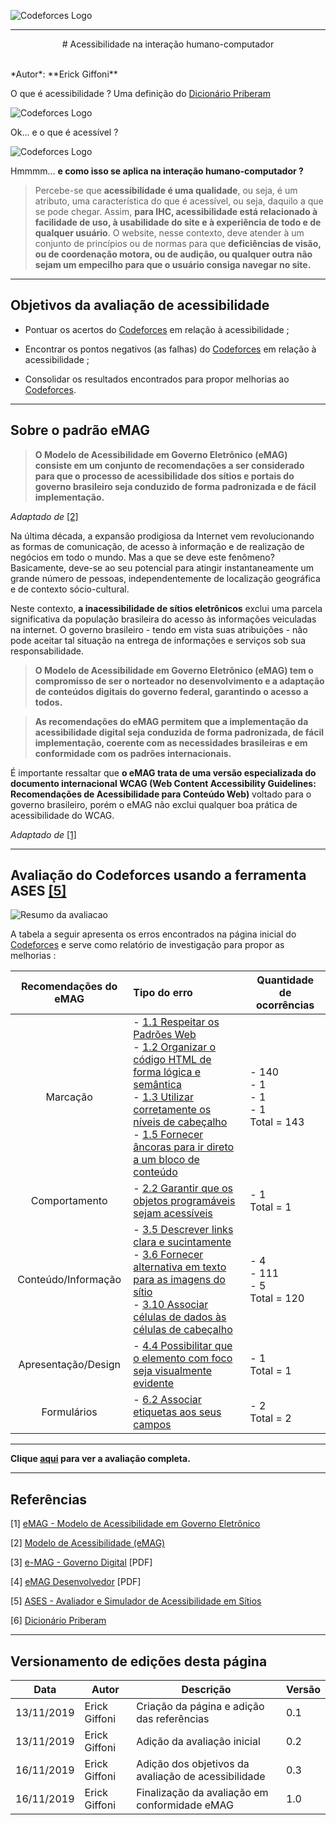 <span style="margin-left: 0%;">![Codeforces Logo](../../../images/codeforces.png)</span>

***
<p align="center">
# Acessibilidade na interação humano-computador
</p>
</br>
*Autor*: **Erick Giffoni**
</br>


O que é acessibilidade ? Uma definição do [Dicionário Priberam](https://dicionario.priberam.org/)

<span style="margin-left: 0%;">![Codeforces Logo](../images/acessibilidade.png)</span>

Ok... e o que é acessível ?

<span style="margin-left: 0%;">![Codeforces Logo](../images/acessivel.png)</span>

Hmmmm... **e como isso se aplica na interação humano-computador ?**

> Percebe-se que **acessibilidade é uma qualidade**, ou seja, é um atributo, uma
característica do que é acessível, ou seja, daquilo a que se pode chegar.
Assim, **para IHC, acessibilidade está relacionado à facilidade de uso, à usabilidade
do site e à experiência de todo e de qualquer usuário**. O website, nesse contexto,
deve atender à um conjunto de princípios ou de normas para que **deficiências de visão,
ou de coordenação motora, ou de audição, ou qualquer outra não sejam um empecilho
para que o usuário consiga navegar no site.**

***

## Objetivos da avaliação de acessibilidade

- Pontuar os acertos do [Codeforces](http://codeforces.com/) em relação à acessibilidade ;

- Encontrar os pontos negativos (as falhas) do [Codeforces](http://codeforces.com/) em relação
à acessibilidade ;

- Consolidar os resultados encontrados para propor melhorias ao [Codeforces](http://codeforces.com/).

***

## Sobre o padrão **eMAG**

> **O Modelo de Acessibilidade em Governo Eletrônico (eMAG) consiste em um
conjunto de recomendações a ser considerado para que o processo de acessibilidade
dos sítios e portais do governo brasileiro seja conduzido de forma padronizada e
de fácil implementação.**

*Adaptado de* [[2]](#ref2)

Na última década, a expansão prodigiosa da Internet vem revolucionando as formas
de comunicação, de acesso à informação e de realização de negócios em todo o mundo.
Mas a que se deve este fenômeno? Basicamente, deve-se ao seu potencial para atingir
instantaneamente um grande número de pessoas, independentemente de localização
geográfica e de contexto sócio-cultural.


Neste contexto, **a inacessibilidade de sítios eletrônicos** exclui uma parcela
significativa da população brasileira do acesso às informações veiculadas na internet.
O governo brasileiro - tendo em vista suas atribuições - não pode aceitar tal
situação na entrega de informações e serviços sob sua responsabilidade.


> **O Modelo de Acessibilidade em Governo Eletrônico (eMAG) tem o compromisso de ser
o norteador no desenvolvimento e a adaptação de conteúdos digitais do governo federal,
garantindo o acesso a todos.**


> **As recomendações do eMAG permitem que a implementação da acessibilidade digital
seja conduzida de forma padronizada, de fácil implementação, coerente com as
necessidades brasileiras e em conformidade com os padrões internacionais.**


É importante ressaltar que **o eMAG trata de uma versão especializada do documento
internacional WCAG (Web Content Accessibility Guidelines: Recomendações de Acessibilidade
para Conteúdo Web)** voltado para o governo brasileiro, porém o eMAG não exclui
qualquer boa prática de acessibilidade do WCAG.

*Adaptado de* [[1]](#ref1)

***

## Avaliação do Codeforces usando a ferramenta **ASES** [[5]](http://asesweb.governoeletronico.gov.br/ases/)


<span style="margin-left: 0%;">![Resumo da avaliacao](../images/resumo-emag-codeforces.png)</span>

A tabela a seguir apresenta os erros encontrados na página inicial do [Codeforces](http://codeforces.com/)
e serve como relatório de investigação para propor as melhorias :

|Recomendações do eMAG|Tipo do erro|Quantidade de ocorrências|
|:---------------------:|:------------|-------------------------|
|Marcação|- [1.1 Respeitar os Padrões Web](http://emag.governoeletronico.gov.br/#r1.1)</br>- [1.2 Organizar o código HTML de forma lógica e semântica](http://emag.governoeletronico.gov.br/#r1.2)</br>- [1.3 Utilizar corretamente os níveis de cabeçalho](http://emag.governoeletronico.gov.br/#r1.3)</br>- [1.5 Fornecer âncoras para ir direto a um bloco de conteúdo](http://emag.governoeletronico.gov.br/#r1.5)|- 140</br>- 1</br>- 1</br>- 1</br>Total = 143|
|Comportamento|- [2.2 Garantir que os objetos programáveis sejam acessíveis](http://emag.governoeletronico.gov.br/#r2.2)|- 1</br>Total = 1|
|Conteúdo/Informação|- [3.5 Descrever links clara e sucintamente](http://emag.governoeletronico.gov.br/#r3.5)</br>- [3.6 Fornecer alternativa em texto para as imagens do sítio](http://emag.governoeletronico.gov.br/#r3.6)</br>- [3.10 Associar células de dados às células de cabeçalho](http://emag.governoeletronico.gov.br/#r3.10)|- 4</br>- 111</br>- 5</br>Total = 120|
|Apresentação/Design|- [4.4 Possibilitar que o elemento com foco seja visualmente evidente](http://emag.governoeletronico.gov.br/#r4.4)|- 1</br>Total = 1|
|Formulários|- [6.2 Associar etiquetas aos seus campos](http://emag.governoeletronico.gov.br/#r6.2)|- 2</br>Total = 2|


***
**Clique [aqui](../avaliacao-emag-pdf.pdf) para ver a avaliação completa.**

***

## Referências
<span id="ref1"></span>
[1] [eMAG - Modelo de Acessibilidade em Governo Eletrônico](http://emag.governoeletronico.gov.br)

<span id="ref2"></span>
[2] [Modelo de Acessibilidade (eMAG)](https://www.governodigital.gov.br/transformacao/cidadania/acessibilidade/emag-modelo-de-acessibilidade-em-governo-eletronico)

<span id="ref3"></span>
[3] [e-MAG - Governo Digital](https://www.governodigital.gov.br/documentos-e-arquivos/e-MAG%20V3.pdf) [PDF]

<span id="ref4"></span>
[4] [eMAG Desenvolvedor](https://repositorio.enap.gov.br/bitstream/1/2710/3/Modulo_2_Web_Acessivel_desenvolvedor.pdf) [PDF]

<span id="#ref5"></span>
[5] [ASES - Avaliador e Simulador de Acessibilidade em Sítios](http://asesweb.governoeletronico.gov.br/ases/)

<span id="ref6"></span>
[6] [Dicionário Priberam](https://dicionario.priberam.org/)

***
## Versionamento de edições desta página
| Data | Autor | Descrição | Versão |
|------|-------|-----------|--------|
| 13/11/2019 | Erick Giffoni | Criação da página e adição das referências| 0.1 |
| 13/11/2019 | Erick Giffoni | Adição da avaliação inicial | 0.2 |
| 16/11/2019 | Erick Giffoni | Adição dos objetivos da avaliação de acessibilidade | 0.3 |
| 16/11/2019 | Erick Giffoni | Finalização da avaliação em conformidade eMAG | 1.0 |
